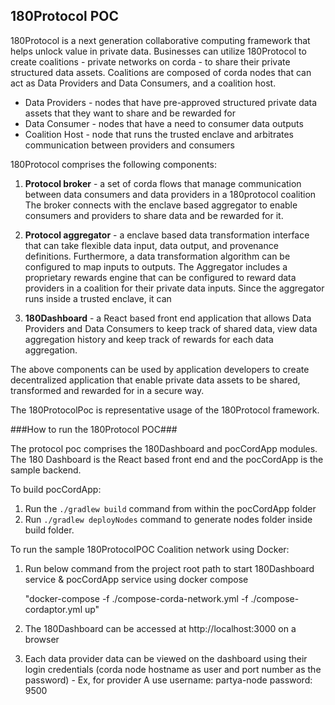 ## 180Protocol POC

180Protocol is a next generation collaborative computing framework that helps unlock value in private data. Businesses 
can utilize 180Protocol to create coalitions - private networks on corda - to share their private structured data assets.
Coalitions are composed of corda nodes that can act as Data Providers and Data Consumers, and a coalition host.

* Data Providers - nodes that have pre-approved structured private data assets that they want to share and be rewarded for
* Data Consumer - nodes that have a need to consumer data outputs
* Coalition Host - node that runs the trusted enclave and arbitrates communication between providers and consumers

180Protocol comprises the following components:

1. **Protocol broker** - a set of corda flows that manage communication between data consumers and data providers in a 180protocol coalition
The broker connects with the enclave based aggregator to enable consumers and providers to share data and be rewarded for it.

2. **Protocol aggregator** - a enclave based data transformation interface that can take flexible data input, data output, and provenance definitions. 
Furthermore, a data transformation algorithm can be configured to map inputs to outputs. The Aggregator includes a proprietary 
rewards engine that can be configured to reward data providers in a coalition for their private data inputs. Since the 
aggregator runs inside a trusted enclave, it can 

3. **180Dashboard** - a React based front end application that allows Data Providers and Data Consumers to keep track of shared data,
view data aggregation history and keep track of rewards for each data aggregation.

The above components can be used by application developers to create decentralized application that enable private data assets
to be shared, transformed and rewarded for in a secure way.

The 180ProtocolPoc is representative usage of the 180Protocol framework.

###How to run the 180Protocol POC### 

The protocol poc comprises the 180Dashboard and pocCordApp modules. The 180 Dashboard is the React based front end and the
pocCordApp is the sample backend.

To build pocCordApp:

1.  Run the `./gradlew build` command from within the pocCordApp folder
2.  Run `./gradlew deployNodes` command to generate nodes folder inside build folder.

To run the sample 180ProtocolPOC Coalition network using Docker:

1. Run below command from the project root path to start 180Dashboard service & pocCordApp
   service using docker compose

   "docker-compose -f ./compose-corda-network.yml -f ./compose-cordaptor.yml up"

2. The 180Dashboard can be accessed at http://localhost:3000 on a browser 
3. Each data provider data can be viewed on the dashboard using their login credentials (corda node hostname as user and
port number as the password) -
Ex, for provider A use 
username: partya-node
password: 9500
